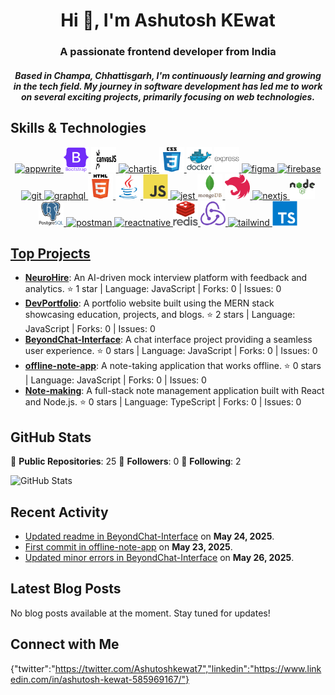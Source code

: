 
<h1 align="center">Hi 👋, I'm Ashutosh KEwat</h1>
<h3 align="center">A passionate frontend developer from India
<br/>
  <h5 align="center">
    
Based in Champa, Chhattisgarh, I'm continuously learning and growing in the tech field. My journey in software development has led me to work on several exciting projects, primarily focusing on web technologies.
<h5/>
</h3>

## Skills & Technologies
<p align="center"> <a href="https://appwrite.io" target="_blank" rel="noreferrer"> <img src="https://www.vectorlogo.zone/logos/appwriteio/appwriteio-icon.svg" alt="appwrite" width="40" height="40"/> </a> <a href="https://getbootstrap.com" target="_blank" rel="noreferrer"> <img src="https://raw.githubusercontent.com/devicons/devicon/master/icons/bootstrap/bootstrap-plain-wordmark.svg" alt="bootstrap" width="40" height="40"/> </a> <a href="https://canvasjs.com" target="_blank" rel="noreferrer"> <img src="https://raw.githubusercontent.com/Hardik0307/Hardik0307/master/assets/canvasjs-charts.svg" alt="canvasjs" width="40" height="40"/> </a> <a href="https://www.chartjs.org" target="_blank" rel="noreferrer"> <img src="https://www.chartjs.org/media/logo-title.svg" alt="chartjs" width="40" height="40"/> </a> <a href="https://www.w3schools.com/css/" target="_blank" rel="noreferrer"> <img src="https://raw.githubusercontent.com/devicons/devicon/master/icons/css3/css3-original-wordmark.svg" alt="css3" width="40" height="40"/> </a> <a href="https://www.docker.com/" target="_blank" rel="noreferrer"> <img src="https://raw.githubusercontent.com/devicons/devicon/master/icons/docker/docker-original-wordmark.svg" alt="docker" width="40" height="40"/> </a> <a href="https://expressjs.com" target="_blank" rel="noreferrer"> <img src="https://raw.githubusercontent.com/devicons/devicon/master/icons/express/express-original-wordmark.svg" alt="express" width="40" height="40"/> </a> <a href="https://www.figma.com/" target="_blank" rel="noreferrer"> <img src="https://www.vectorlogo.zone/logos/figma/figma-icon.svg" alt="figma" width="40" height="40"/> </a> <a href="https://firebase.google.com/" target="_blank" rel="noreferrer"> <img src="https://www.vectorlogo.zone/logos/firebase/firebase-icon.svg" alt="firebase" width="40" height="40"/> </a> <a href="https://git-scm.com/" target="_blank" rel="noreferrer"> <img src="https://www.vectorlogo.zone/logos/git-scm/git-scm-icon.svg" alt="git" width="40" height="40"/> </a> <a href="https://graphql.org" target="_blank" rel="noreferrer"> <img src="https://www.vectorlogo.zone/logos/graphql/graphql-icon.svg" alt="graphql" width="40" height="40"/> </a> <a href="https://www.w3.org/html/" target="_blank" rel="noreferrer"> <img src="https://raw.githubusercontent.com/devicons/devicon/master/icons/html5/html5-original-wordmark.svg" alt="html5" width="40" height="40"/> </a> <a href="https://www.java.com" target="_blank" rel="noreferrer"> <img src="https://raw.githubusercontent.com/devicons/devicon/master/icons/java/java-original.svg" alt="java" width="40" height="40"/> </a> <a href="https://developer.mozilla.org/en-US/docs/Web/JavaScript" target="_blank" rel="noreferrer"> <img src="https://raw.githubusercontent.com/devicons/devicon/master/icons/javascript/javascript-original.svg" alt="javascript" width="40" height="40"/> </a> <a href="https://jestjs.io" target="_blank" rel="noreferrer"> <img src="https://www.vectorlogo.zone/logos/jestjsio/jestjsio-icon.svg" alt="jest" width="40" height="40"/> </a> <a href="https://www.mongodb.com/" target="_blank" rel="noreferrer"> <img src="https://raw.githubusercontent.com/devicons/devicon/master/icons/mongodb/mongodb-original-wordmark.svg" alt="mongodb" width="40" height="40"/> </a> <a href="https://nestjs.com/" target="_blank" rel="noreferrer"> <img src="https://raw.githubusercontent.com/devicons/devicon/master/icons/nestjs/nestjs-plain.svg" alt="nestjs" width="40" height="40"/> </a> <a href="https://nextjs.org/" target="_blank" rel="noreferrer"> <img src="https://cdn.worldvectorlogo.com/logos/nextjs-2.svg" alt="nextjs" width="40" height="40"/> </a> <a href="https://nodejs.org" target="_blank" rel="noreferrer"> <img src="https://raw.githubusercontent.com/devicons/devicon/master/icons/nodejs/nodejs-original-wordmark.svg" alt="nodejs" width="40" height="40"/> </a> <a href="https://www.postgresql.org" target="_blank" rel="noreferrer"> <img src="https://raw.githubusercontent.com/devicons/devicon/master/icons/postgresql/postgresql-original-wordmark.svg" alt="postgresql" width="40" height="40"/> </a> <a href="https://postman.com" target="_blank" rel="noreferrer"> <img src="https://www.vectorlogo.zone/logos/getpostman/getpostman-icon.svg" alt="postman" width="40" height="40"/> </a> <a href="https://reactnative.dev/" target="_blank" rel="noreferrer"> <img src="https://reactnative.dev/img/header_logo.svg" alt="reactnative" width="40" height="40"/> </a> <a href="https://redis.io" target="_blank" rel="noreferrer"> <img src="https://raw.githubusercontent.com/devicons/devicon/master/icons/redis/redis-original-wordmark.svg" alt="redis" width="40" height="40"/> </a> <a href="https://redux.js.org" target="_blank" rel="noreferrer"> <img src="https://raw.githubusercontent.com/devicons/devicon/master/icons/redux/redux-original.svg" alt="redux" width="40" height="40"/> </a> <a href="https://tailwindcss.com/" target="_blank" rel="noreferrer"> <img src="https://www.vectorlogo.zone/logos/tailwindcss/tailwindcss-icon.svg" alt="tailwind" width="40" height="40"/> </a> <a href="https://www.typescriptlang.org/" target="_blank" rel="noreferrer"> <img src="https://raw.githubusercontent.com/devicons/devicon/master/icons/typescript/typescript-original.svg" alt="typescript" width="40" height="40"/>  </p>




## Top Projects

- [**NeuroHire**](https://github.com/Ashu6200/NeuroHire): An AI-driven mock interview platform with feedback and analytics. ⭐ 1 star | Language: JavaScript | Forks: 0 | Issues: 0
- [**DevPortfolio**](https://github.com/Ashu6200/DevPortfolio): A portfolio website built using the MERN stack showcasing education, projects, and blogs. ⭐ 2 stars | Language: JavaScript | Forks: 0 | Issues: 0
- [**BeyondChat-Interface**](https://github.com/Ashu6200/BeyondChat-Interface): A chat interface project providing a seamless user experience. ⭐ 0 stars | Language: JavaScript | Forks: 0 | Issues: 0
- [**offline-note-app**](https://github.com/Ashu6200/offline-note-app): A note-taking application that works offline. ⭐ 0 stars | Language: JavaScript | Forks: 0 | Issues: 0
- [**Note-making**](https://github.com/Ashu6200/Note-making): A full-stack note management application built with React and Node.js. ⭐ 0 stars | Language: TypeScript | Forks: 0 | Issues: 0

## GitHub Stats

🔭 **Public Repositories**: 25
👥 **Followers**: 0
👤 **Following**: 2

![GitHub Stats](https://github-readme-stats.vercel.app/api?username=Ashu6200&show_icons=true&theme=radical)

## Recent Activity

- [Updated readme in BeyondChat-Interface](https://github.com/Ashu6200/BeyondChat-Interface/commit/b93686a3c61e298bcbfd23a14c2cf39de49aaa12) on **May 24, 2025**.
- [First commit in offline-note-app](https://github.com/Ashu6200/offline-note-app/commit/c56078f8611474a2bbe098ee3819a9b5dd4c60a9) on **May 23, 2025**.
- [Updated minor errors in BeyondChat-Interface](https://github.com/Ashu6200/BeyondChat-Interface/commit/0b6ce3a7e02848652e234871b2785f7baf47d51f) on **May 26, 2025**.

## Latest Blog Posts

No blog posts available at the moment. Stay tuned for updates!

## Connect with Me

{"twitter":"https://twitter.com/Ashutoshkewat7","linkedin":"https://www.linkedin.com/in/ashutosh-kewat-585969167/"}
